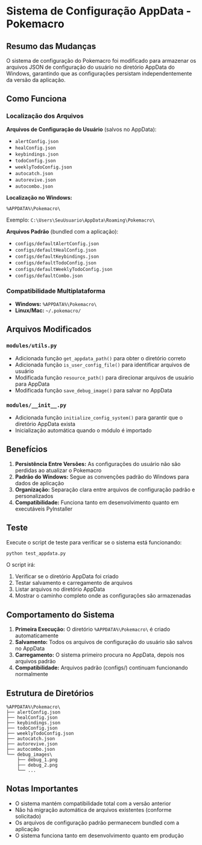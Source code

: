 # Sistema de Configuração AppData - Pokemacro

## Resumo das Mudanças

O sistema de configuração do Pokemacro foi modificado para armazenar os arquivos JSON de configuração do usuário no diretório AppData do Windows, garantindo que as configurações persistam independentemente da versão da aplicação.

## Como Funciona

### Localização dos Arquivos

**Arquivos de Configuração do Usuário** (salvos no AppData):

- `alertConfig.json`
- `healConfig.json`
- `keybindings.json`
- `todoConfig.json`
- `weeklyTodoConfig.json`
- `autocatch.json`
- `autorevive.json`
- `autocombo.json`

**Localização no Windows:**

```
%APPDATA%\Pokemacro\
```

Exemplo: `C:\Users\SeuUsuario\AppData\Roaming\Pokemacro\`

**Arquivos Padrão** (bundled com a aplicação):

- `configs/defaultAlertConfig.json`
- `configs/defaultHealConfig.json`
- `configs/defaultKeybindings.json`
- `configs/defaultTodoConfig.json`
- `configs/defaultWeeklyTodoConfig.json`
- `configs/defaultCombo.json`

### Compatibilidade Multiplataforma

- **Windows:** `%APPDATA%\Pokemacro\`
- **Linux/Mac:** `~/.pokemacro/`

## Arquivos Modificados

### `modules/utils.py`

- Adicionada função `get_appdata_path()` para obter o diretório correto
- Adicionada função `is_user_config_file()` para identificar arquivos de usuário
- Modificada função `resource_path()` para direcionar arquivos de usuário para AppData
- Modificada função `save_debug_image()` para salvar no AppData

### `modules/__init__.py`

- Adicionada função `initialize_config_system()` para garantir que o diretório AppData exista
- Inicialização automática quando o módulo é importado

## Benefícios

1. **Persistência Entre Versões:** As configurações do usuário não são perdidas ao atualizar o Pokemacro
2. **Padrão do Windows:** Segue as convenções padrão do Windows para dados de aplicação
3. **Organização:** Separação clara entre arquivos de configuração padrão e personalizados
4. **Compatibilidade:** Funciona tanto em desenvolvimento quanto em executáveis PyInstaller

## Teste

Execute o script de teste para verificar se o sistema está funcionando:

```bash
python test_appdata.py
```

O script irá:

1. Verificar se o diretório AppData foi criado
2. Testar salvamento e carregamento de arquivos
3. Listar arquivos no diretório AppData
4. Mostrar o caminho completo onde as configurações são armazenadas

## Comportamento do Sistema

1. **Primeira Execução:** O diretório `%APPDATA%\Pokemacro\` é criado automaticamente
2. **Salvamento:** Todos os arquivos de configuração do usuário são salvos no AppData
3. **Carregamento:** O sistema primeiro procura no AppData, depois nos arquivos padrão
4. **Compatibilidade:** Arquivos padrão (configs/) continuam funcionando normalmente

## Estrutura de Diretórios

```
%APPDATA%\Pokemacro\
├── alertConfig.json
├── healConfig.json
├── keybindings.json
├── todoConfig.json
├── weeklyTodoConfig.json
├── autocatch.json
├── autorevive.json
├── autocombo.json
└── debug_images\
    ├── debug_1.png
    ├── debug_2.png
    └── ...
```

## Notas Importantes

- O sistema mantém compatibilidade total com a versão anterior
- Não há migração automática de arquivos existentes (conforme solicitado)
- Os arquivos de configuração padrão permanecem bundled com a aplicação
- O sistema funciona tanto em desenvolvimento quanto em produção
